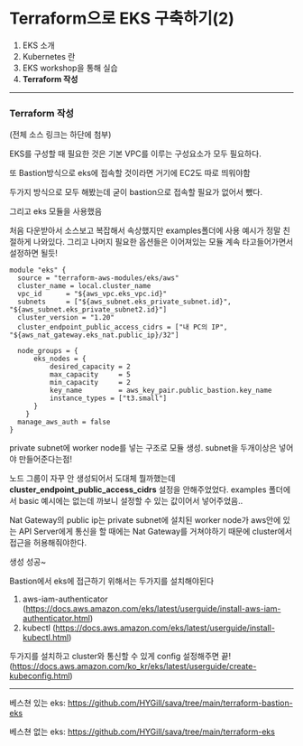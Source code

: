 # Terraform으로 EKS 구축하기(2)



1. EKS 소개
2. Kubernetes 란
3. EKS workshop을 통해 실습
4. **Terraform 작성**

------

### Terraform 작성

(전체 소스 링크는 하단에 첨부)

EKS를 구성할 때 필요한 것은 기본 VPC를 이루는 구성요소가 모두 필요하다.

또 Bastion방식으로 eks에 접속할 것이라면 거기에 EC2도 따로 띄워야함 

두가지 방식으로 모두 해봤는데 굳이 bastion으로 접속할 필요가 없어서 뺐다.



그리고 eks 모듈을 사용했음

[eks module]: https://registry.terraform.io/modules/terraform-aws-modules/eks/aws/latest

처음 다운받아서 소스보고 복잡해서 속상했지만 examples폴더에 사용 예시가 정말 친절하게 나와있다. 그리고 나머지 필요한 옵션들은 이어져있는 모듈 계속 타고들어가면서 설정하면 될듯!



```
module "eks" {
  source = "terraform-aws-modules/eks/aws"
  cluster_name = local.cluster_name
  vpc_id      = "${aws_vpc.eks_vpc.id}"
  subnets     = ["${aws_subnet.eks_private_subnet.id}", "${aws_subnet.eks_private_subnet2.id}"]
  cluster_version = "1.20"
  cluster_endpoint_public_access_cidrs = ["내 PC의 IP", "${aws_nat_gateway.eks_nat.public_ip}/32"]

  node_groups = {
      eks_nodes = {
          desired_capacity = 2
          max_capacity     = 5
          min_capacity     = 2
          key_name         = aws_key_pair.public_bastion.key_name
          instance_types = ["t3.small"]
      }
    }
  manage_aws_auth = false
}
```

private subnet에 worker node를 넣는 구조로 모듈 생성. subnet을 두개이상은 넣어야 만들어준다는점!


노드 그룹이 자꾸 안 생성되어서 도대체 뭘까했는데
**cluster_endpoint_public_access_cidrs** 설정을 안해주었었다.
examples 폴더에서 basic 예시에는 없는데 까보니 설정할 수 있는 값이어서 넣어주었음.. 

Nat Gateway의 public ip는 private subnet에 설치된 worker node가 aws안에 있는 API Server에게 통신을 할 때에는 Nat Gateway를 거쳐야하기 때문에 cluster에서 접근을 허용해줘야한다.

생성 성공~

Bastion에서 eks에 접근하기 위해서는 두가지를 설치해야된다
1. aws-iam-authenticator (https://docs.aws.amazon.com/eks/latest/userguide/install-aws-iam-authenticator.html)
2. kubectl (https://docs.aws.amazon.com/eks/latest/userguide/install-kubectl.html)

두가지를 설치하고 cluster와 통신할 수 있게 config 설정해주면 끝!(https://docs.aws.amazon.com/ko_kr/eks/latest/userguide/create-kubeconfig.html)

------

베스쳔 있는 eks: https://github.com/HYGill/sava/tree/main/terraform-bastion-eks

베스쳔 없는 eks: https://github.com/HYGill/sava/tree/main/terraform-eks
